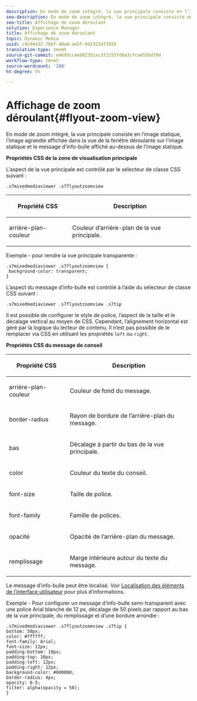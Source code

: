 ```yaml
---
description: En mode de zoom intégré, la vue principale consiste en l’image statique, l’image agrandie affichée dans la vue de la fenêtre déroulante sur l’image statique et le message d’info-bulle affiché au-dessus de l’image statique.
seo-description: En mode de zoom intégré, la vue principale consiste en l’image statique, l’image agrandie affichée dans la vue de la fenêtre déroulante sur l’image statique et le message d’info-bulle affiché au-dessus de l’image statique.
seo-title: Affichage de zoom déroulant
solution: Experience Manager
title: Affichage de zoom déroulant
topic: Dynamic Media
uuid: c4c94432-7b6f-40a8-ae5f-9423234f3656
translation-type: tm+mt
source-git-commit: e4695cc4e882351ec3f2c55fd8a3cfca455bd79d
workflow-type: tm+mt
source-wordcount: '280'
ht-degree: 5%

---
```



# Affichage de zoom déroulant{#flyout-zoom-view}

En mode de zoom intégré, la vue principale consiste en l’image statique, l’image agrandie affichée dans la vue de la fenêtre déroulante sur l’image statique et le message d’info-bulle affiché au-dessus de l’image statique.

<!--<a id="section_061E550C1C1D4DB2BD663A898895B38C"></a>-->

**Propriétés CSS de la zone de visualisation principale**

L’aspect de la vue principale est contrôlé par le sélecteur de classe CSS suivant :

```
.s7mixedmediaviewer .s7flyoutzoomview
```

<table id="table_94EE3F5BBE4547C0B4943471CEE7EDE4"> 
 <thead> 
  <tr> 
   <th colname="col1" class="entry"> <p> Propriété CSS </p> </th> 
   <th colname="col2" class="entry"> <p>Description </p> </th> 
  </tr> 
 </thead>
 <tbody> 
  <tr> 
   <td colname="col1"> <p> <span class="codeph"> arrière-plan-couleur  </span> </p> </td> 
   <td colname="col2"> <p> Couleur d’arrière-plan de la vue principale. </p> </td> 
  </tr> 
 </tbody> 
</table>

Exemple - pour rendre la vue principale transparente :

```
.s7mixedmediaviewer .s7flyoutzoomview { 
 background-color: transparent; 
}
```

<!--<a id="section_FD07AB77593748F99DC6C42ED20A61EC"></a>-->

L’aspect du message d’info-bulle est contrôlé à l’aide du sélecteur de classe CSS suivant :

```
.s7mixedmediaviewer .s7flyoutzoomview .s7tip
```

Il est possible de configurer le style de police, l’aspect de la taille et le décalage vertical au moyen de CSS. Cependant, l’alignement horizontal est géré par la logique du lecteur de contenu. Il n’est pas possible de le remplacer via CSS en utilisant les propriétés `left` ou `right`.

**Propriétés CSS du message de conseil**

<table id="table_5417B0C0343747649502629F43DF231A"> 
 <thead> 
  <tr> 
   <th colname="col1" class="entry"> <p>Propriété CSS </p> </th> 
   <th colname="col2" class="entry"> <p>Description </p> </th> 
  </tr> 
 </thead>
 <tbody> 
  <tr> 
   <td colname="col1"> <p> <span class="codeph"> arrière-plan-couleur  </span> </p> </td> 
   <td colname="col2"> <p>Couleur de fond du message. </p> </td> 
  </tr> 
  <tr> 
   <td colname="col1"> <p> <span class="codeph"> border-radius  </span> </p> </td> 
   <td colname="col2"> <p> Rayon de bordure de l’arrière-plan du message. </p> </td> 
  </tr> 
  <tr> 
   <td colname="col1"> <p> <span class="codeph"> bas </span> </p> </td> 
   <td colname="col2"> <p> Décalage à partir du bas de la vue principale. </p> </td> 
  </tr> 
  <tr> 
   <td colname="col1"> <p> <span class="codeph"> color </span> </p> </td> 
   <td colname="col2"> <p>Couleur du texte du conseil. </p> </td> 
  </tr> 
  <tr> 
   <td colname="col1"> <p> <span class="codeph"> font-size  </span> </p> </td> 
   <td colname="col2"> <p>Taille de police. </p> </td> 
  </tr> 
  <tr> 
   <td colname="col1"> <p> <span class="codeph"> font-family  </span> </p> </td> 
   <td colname="col2"> <p>Famille de polices. </p> </td> 
  </tr> 
  <tr> 
   <td colname="col1"> <p> <span class="codeph"> opacité  </span> </p> </td> 
   <td colname="col2"> <p> Opacité de l’arrière-plan du message. </p> </td> 
  </tr> 
  <tr> 
   <td colname="col1"> <p> <span class="codeph"> remplissage </span> </p> </td> 
   <td colname="col2"> <p> Marge intérieure autour du texte du message. </p> </td> 
  </tr> 
 </tbody> 
</table>

Le message d’info-bulle peut être localisé. Voir [Localisation des éléments de l’interface utilisateur](../../../c-html5-s7-aem-asset-viewers/c-html5-mixedmedia-viewer-about/c-html5-mixedmedia-viewer-localization.md#concept-16262b8096474d6c9c018c3e99110dd1) pour plus d’informations.

Exemple - Pour configurer un message d’info-bulle semi-transparent avec une police Arial blanche de 12 px, décalage de 50 pixels par rapport au bas de la vue principale, du remplissage et d’une bordure arrondie :

```
.s7mixedmediaviewer .s7flyoutzoomview .s7tip { 
bottom: 50px; 
color: #ffffff; 
font-family: Arial; 
font-size: 12px; 
padding-bottom: 10px; 
padding-top: 10px; 
padding-left: 12px; 
padding-right: 12px; 
background-color: #000000; 
border-radius: 4px; 
opacity: 0.5; 
filter: alpha(opacity = 50); 
}
```

